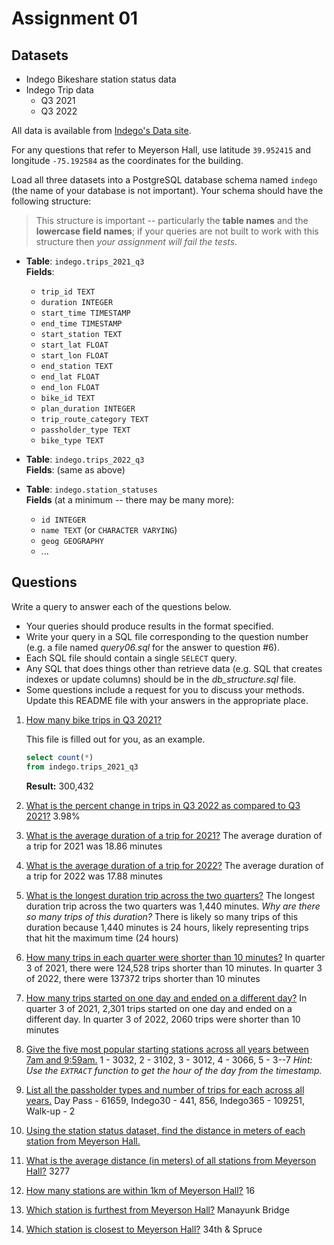 # Assignment 01

## Datasets

* Indego Bikeshare station status data
* Indego Trip data
  - Q3 2021
  - Q3 2022

All data is available from [Indego's Data site](https://www.rideindego.com/about/data/).

For any questions that refer to Meyerson Hall, use latitude `39.952415` and longitude `-75.192584` as the coordinates for the building.

Load all three datasets into a PostgreSQL database schema named `indego` (the name of your database is not important). Your schema should have the following structure:

> This structure is important -- particularly the **table names** and the **lowercase field names**; if your queries are not built to work with this structure then _your assignment will fail the tests_.

* **Table**: `indego.trips_2021_q3`  
  **Fields**:
    * `trip_id TEXT`
    * `duration INTEGER`
    * `start_time TIMESTAMP`
    * `end_time TIMESTAMP`
    * `start_station TEXT`
    * `start_lat FLOAT`
    * `start_lon FLOAT`
    * `end_station TEXT`
    * `end_lat FLOAT`
    * `end_lon FLOAT`
    * `bike_id TEXT`
    * `plan_duration INTEGER`
    * `trip_route_category TEXT`
    * `passholder_type TEXT`
    * `bike_type TEXT`

* **Table**: `indego.trips_2022_q3`  
  **Fields**: (same as above)

* **Table**: `indego.station_statuses`  
  **Fields** (at a minimum -- there may be many more):
    * `id INTEGER`
    * `name TEXT` (or `CHARACTER VARYING`)
    * `geog GEOGRAPHY`
    * ...

## Questions

Write a query to answer each of the questions below.
* Your queries should produce results in the format specified.
* Write your query in a SQL file corresponding to the question number (e.g. a file named _query06.sql_ for the answer to question #6).
* Each SQL file should contain a single `SELECT` query.
* Any SQL that does things other than retrieve data (e.g. SQL that creates indexes or update columns) should be in the _db_structure.sql_ file.
* Some questions include a request for you to discuss your methods. Update this README file with your answers in the appropriate place.


1. [How many bike trips in Q3 2021?](query01.sql)

    This file is filled out for you, as an example.

    ```SQL
    select count(*)
    from indego.trips_2021_q3
    ```

    **Result:** 300,432

2. [What is the percent change in trips in Q3 2022 as compared to Q3 2021?](query02.sql)
  3.98%
3. [What is the average duration of a trip for 2021?](query03.sql)
  The average duration of a trip for 2021 was 18.86 minutes

4. [What is the average duration of a trip for 2022?](query04.sql)
  The average duration of a trip for 2022 was 17.88 minutes

5. [What is the longest duration trip across the two quarters?](query05.sql)
  The longest duration trip across the two quarters was 1,440 minutes.
      _Why are there so many trips of this duration?_
      There is likely so many trips of this duration because 1,440 minutes is 24 hours, likely representing trips that hit the maximum time (24 hours)

6. [How many trips in each quarter were shorter than 10 minutes?](query06.sql)
  In quarter 3 of 2021, there were 124,528 trips shorter than 10 minutes. In quarter 3 of 2022, there were 137372 trips shorter than 10 minutes

7. [How many trips started on one day and ended on a different day?](query07.sql)
  In quarter 3 of 2021, 2,301 trips started on one day and ended on a different day. In quarter 3 of 2022, 2060 trips were shorter than 10 minutes

8. [Give the five most popular starting stations across all years between 7am and 9:59am.](query08.sql)
  1 - 3032, 2 - 3102, 3 - 3012, 4 - 3066, 5 - 3--7
    _Hint: Use the `EXTRACT` function to get the hour of the day from the timestamp._

9. [List all the passholder types and number of trips for each across all years.](query09.sql)
  Day Pass - 61659, Indego30 - 441, 856, Indego365 - 109251, Walk-up - 2

10. [Using the station status dataset, find the distance in meters of each station from Meyerson Hall.](query10.sql)

11. [What is the average distance (in meters) of all stations from Meyerson Hall?](query11.sql)
3277

12. [How many stations are within 1km of Meyerson Hall?](query12.sql)
16

13. [Which station is furthest from Meyerson Hall?](query13.sql)
Manayunk Bridge

14. [Which station is closest to Meyerson Hall?](query14.sql)
34th & Spruce